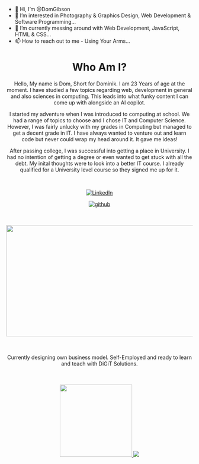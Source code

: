 - 👋  Hi, I’m @DomGibson
- 👀  I’m interested in Photography & Graphics Design, Web Development & Software Programming...
- 🌱  I’m currently messing around with Web Development, JavaScript, HTML & CSS...
- 📫  How to reach out to me - Using Your Arms...

<h1 align="center">
    Who Am I?
</h1>

<p align="center">
Hello, My name is Dom, Short for Dominik. I am 23 Years of age at the moment. I have studied a few topics regarding web, development in general and also sciences in computing. This leads into what funky content I can come up with alongside an AI copilot.</p>

<p align="center">
I started my adventure when I was introduced to computing at school. We had a range of topics to choose and I chose IT and Computer Science. However, I was fairly unlucky with my grades in Computing but managed to get a decent grade in IT. I have always wanted to venture out and learn code but never could wrap my head around it. It gave me ideas!</p>

<p align="center">
After passing college, I was successful into getting a place in University. I had no intention of getting a degree or even wanted to get stuck with all the debt. My inital thoughts were to look into a better IT course. I already qualified for a University level course so they signed me up for it.
</p>

<br>

<div align="center">
    
[![LinkedIn](https://img.shields.io/badge/LinkedIn-0A66C2?style=for-the-badge&logo=LinkedIn&logoColor=white)](https://www.linkedin.com/in/dom-gibson-2945b7198/)

[![github](https://img.shields.io/badge/GitHub-000000?style=for-the-badge&logo=GitHub&logoColor=white)](https://github.com/DomGibson/DomGibson)

</div>

<br>
<br>

<div align="center">
<a href="https://github.com/devxb/gitanimals">
<img
  src="https://render.gitanimals.org/farms/DomGibson"
  width="600"
  height="300"
/>
</a>
</div>

<br>
<br>

<p align="center">
Currently designing own business model. Self-Employed and ready to learn and teach with DiGiT Solutions.
</p>

<br>
<br>

<div align="center">
    
<a href="https://github.com/DomGibson/github-readme-stats">
  <img height="195px" src="https://github-readme-stats.vercel.app/api/top-langs/?username=DomGibson"/>
  <img src="https://github-readme-stats.vercel.app/api?username=DomGibson"/> 
</a>    
    
</div>

<!---
University was challenging but also opened a lot... I mean a lot of doors. We were learning Code, Web Design, Sciences, Logic, Cyber Security. The list can go further. But I gained a lot of knowledge and it has kept me in the industry! Unfortunately I did not proceed with the course after a while, I was granted an opportunity that I could
--->

<!---
DomGibson/DomGibson is a ✨ special ✨ repository because its `README.md` (this file) appears on your GitHub profile.
You can click the Preview link to take a look at your changes.
--->
